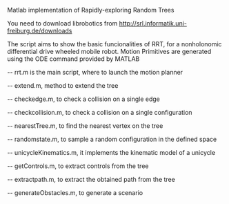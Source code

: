 Matlab implementation of Rapidly-exploring Random Trees

You need to download librobotics from http://srl.informatik.uni-freiburg.de/downloads

The script aims to show the basic funcionalities of RRT, for a nonholonomic differential drive wheeled mobile robot.
Motion Primitives are generated using the ODE command provided by MATLAB

-- rrt.m is the main script, where to launch the motion planner

-- extend.m, method to extend the tree

-- checkedge.m, to check a collision on a single edge

-- checkcollision.m, to check a collision on a single configuration

-- nearestTree.m, to find the nearest vertex on the tree

-- randomstate.m, to sample a random configuration in the defined space

-- unicycleKinematics.m, it implements the kinematic model of a unicycle

-- getControls.m, to extract controls from the tree

-- extractpath.m, to extract the obtained path from the tree

-- generateObstacles.m, to generate a scenario




    
    
